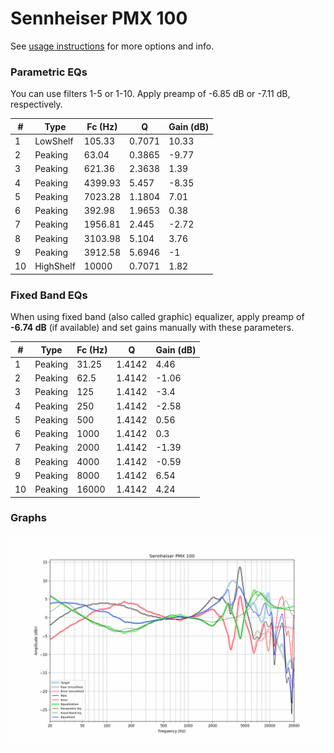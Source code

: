 # Sennheiser PMX 100
See [usage instructions](https://github.com/jaakkopasanen/AutoEq#usage) for more options and info.

### Parametric EQs
You can use filters 1-5 or 1-10. Apply preamp of -6.85 dB or -7.11 dB, respectively.

|   # | Type      |   Fc (Hz) |      Q |   Gain (dB) |
|-----|-----------|-----------|--------|-------------|
|   1 | LowShelf  |    105.33 | 0.7071 |       10.33 |
|   2 | Peaking   |     63.04 | 0.3865 |       -9.77 |
|   3 | Peaking   |    621.36 | 2.3638 |        1.39 |
|   4 | Peaking   |   4399.93 | 5.457  |       -8.35 |
|   5 | Peaking   |   7023.28 | 1.1804 |        7.01 |
|   6 | Peaking   |    392.98 | 1.9653 |        0.38 |
|   7 | Peaking   |   1956.81 | 2.445  |       -2.72 |
|   8 | Peaking   |   3103.98 | 5.104  |        3.76 |
|   9 | Peaking   |   3912.58 | 5.6946 |       -1    |
|  10 | HighShelf |  10000    | 0.7071 |        1.82 |

### Fixed Band EQs
When using fixed band (also called graphic) equalizer, apply preamp of **-6.74 dB** (if available) and set gains manually with these parameters.

|   # | Type    |   Fc (Hz) |      Q |   Gain (dB) |
|-----|---------|-----------|--------|-------------|
|   1 | Peaking |     31.25 | 1.4142 |        4.46 |
|   2 | Peaking |     62.5  | 1.4142 |       -1.06 |
|   3 | Peaking |    125    | 1.4142 |       -3.4  |
|   4 | Peaking |    250    | 1.4142 |       -2.58 |
|   5 | Peaking |    500    | 1.4142 |        0.56 |
|   6 | Peaking |   1000    | 1.4142 |        0.3  |
|   7 | Peaking |   2000    | 1.4142 |       -1.39 |
|   8 | Peaking |   4000    | 1.4142 |       -0.59 |
|   9 | Peaking |   8000    | 1.4142 |        6.54 |
|  10 | Peaking |  16000    | 1.4142 |        4.24 |

### Graphs
![](./Sennheiser%20PMX%20100.png)
